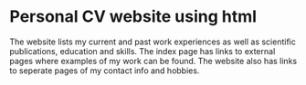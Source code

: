 # Personal CV website using html
The website lists my current and past work experiences as well as scientific publications, education and skills. The index page has links to external pages where examples of my work can be found. The website also has links to seperate pages of my contact info and hobbies.
